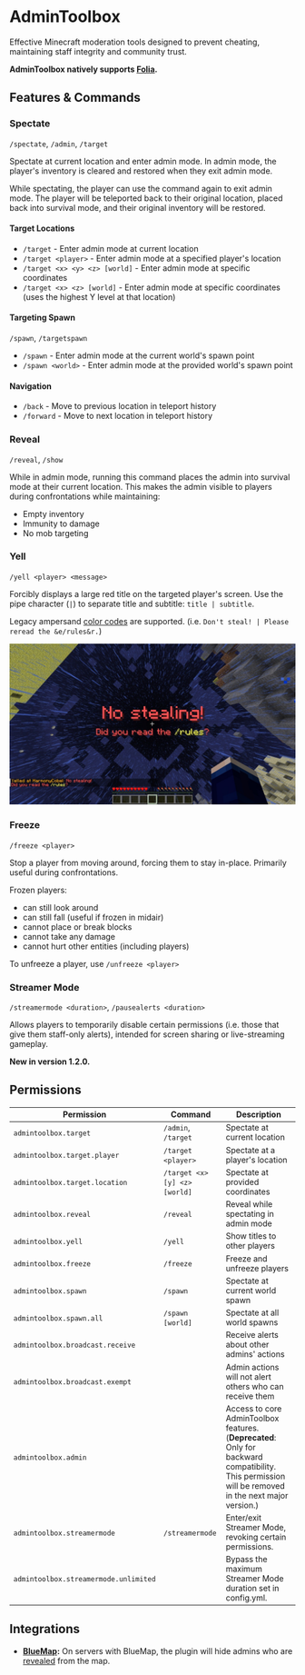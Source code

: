 # AdminToolbox

Effective Minecraft moderation tools designed to prevent cheating, maintaining staff integrity and community trust.

**AdminToolbox natively supports [Folia][folia].**

## Features & Commands

### Spectate

`/spectate`, `/admin`, `/target`

Spectate at current location and enter admin mode. In admin mode, the player's inventory is cleared and restored when
they exit admin mode.

While spectating, the player can use the command again to exit admin mode. The player will be teleported back to their
original location, placed back into survival mode, and their original inventory will be restored.

#### Target Locations

- `/target` - Enter admin mode at current location
- `/target <player>` - Enter admin mode at a specified player's location
- `/target <x> <y> <z> [world]` - Enter admin mode at specific coordinates
- `/target <x> <z> [world]` - Enter admin mode at specific coordinates (uses the highest Y level at that location)

#### Targeting Spawn

`/spawn`, `/targetspawn`

- `/spawn` - Enter admin mode at the current world's spawn point
- `/spawn <world>` - Enter admin mode at the provided world's spawn point

#### Navigation

- `/back` - Move to previous location in teleport history
- `/forward` - Move to next location in teleport history

### Reveal

`/reveal`, `/show`

While in admin mode, running this command places the admin into survival mode at their current location. This makes the admin visible to players during confrontations while maintaining:

- Empty inventory
- Immunity to damage
- No mob targeting

### Yell

`/yell <player> <message>`

Forcibly displays a large red title on the targeted player's screen.
Use the pipe character (`|`) to separate title and subtitle: `title | subtitle`.

Legacy ampersand [color codes] are supported. (i.e. `Don't steal! | Please reread the &e/rules&r.`)

![A large red title displays within Minecraft: "No stealing!" A smaller subtitle below it reads "Did you read the /rules?", and "/rules" is highlighted in yellow.](./.assets/demo-yell.jpg)

### Freeze

`/freeze <player>`

Stop a player from moving around, forcing them to stay in-place. Primarily useful during confrontations.

Frozen players:

- can still look around
- can still fall (useful if frozen in midair)
- cannot place or break blocks
- cannot take any damage
- cannot hurt other entities (including players)

To unfreeze a player, use `/unfreeze <player>`

### Streamer Mode

`/streamermode <duration>`, `/pausealerts <duration>`

Allows players to temporarily disable certain permissions (i.e. those that give them staff-only alerts), intended for
screen sharing or live-streaming gameplay.

**New in version 1.2.0.**

## Permissions

| Permission                            | Command                       | Description                                                                                                                                         |
|---------------------------------------|-------------------------------|-----------------------------------------------------------------------------------------------------------------------------------------------------|
| `admintoolbox.target`                 | `/admin`, `/target`           | Spectate at current location                                                                                                                        |
| `admintoolbox.target.player`          | `/target <player>`            | Spectate at a player's location                                                                                                                     |
| `admintoolbox.target.location`        | `/target <x> [y] <z> [world]` | Spectate at provided coordinates                                                                                                                    |
| `admintoolbox.reveal`                 | `/reveal`                     | Reveal while spectating in admin mode                                                                                                               |
| `admintoolbox.yell`                   | `/yell`                       | Show titles to other players                                                                                                                        |
| `admintoolbox.freeze`                 | `/freeze`                     | Freeze and unfreeze players                                                                                                                         |
| `admintoolbox.spawn`                  | `/spawn`                      | Spectate at current world spawn                                                                                                                     |
| `admintoolbox.spawn.all`              | `/spawn [world]`              | Spectate at all world spawns                                                                                                                        |
| `admintoolbox.broadcast.receive`      |                               | Receive alerts about other admins' actions                                                                                                          |
| `admintoolbox.broadcast.exempt`       |                               | Admin actions will not alert others who can receive them                                                                                            |
| `admintoolbox.admin`                  |                               | Access to core AdminToolbox features. (**Deprecated**: Only for backward compatibility. This permission will be removed in the next major version.) |
| `admintoolbox.streamermode`           | `/streamermode`               | Enter/exit Streamer Mode, revoking certain permissions.                                                                                             |
| `admintoolbox.streamermode.unlimited` |                               | Bypass the maximum Streamer Mode duration set in config.yml.                                                                                        |

## Integrations

- **[BlueMap](https://bluemap.bluecolored.de):**
  On servers with BlueMap, the plugin will hide admins who are [revealed](#reveal) from the map.

[folia]: https://papermc.io/software/folia
[color codes]: https://minecraft.wiki/w/Formatting_codes

